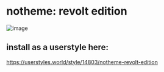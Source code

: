 # notheme: revolt edition

![image](https://github.com/Cinnab0nBak3ry/notheme-revolt-edition/assets/76500838/23222c82-5a55-4dc4-a290-8ff5451434c8)

## install as a userstyle here:
https://userstyles.world/style/14803/notheme-revolt-edition
